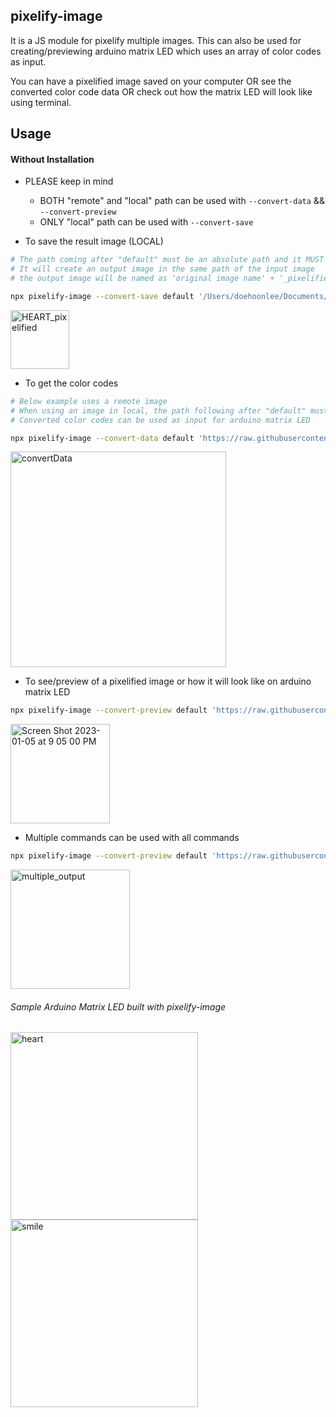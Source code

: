 ## pixelify-image

It is a JS module for pixelify multiple images. This can also be used for creating/previewing arduino matrix LED which uses an array of color codes as input.

You can have a pixelified image saved on your computer OR see the converted color code data OR check out how the matrix LED will look like using terminal.

## Usage

#### Without Installation

* PLEASE keep in mind

  * BOTH "remote" and "local" path can be used with `--convert-data` && `--convert-preview`
  * ONLY "local" path can be used with `--convert-save`

* To save the result image (LOCAL)

```bash
# The path coming after "default" must be an absolute path and it MUST be local
# It will create an output image in the same path of the input image
# the output image will be named as 'original image name' + '_pixelified.png'

npx pixelify-image --convert-save default '/Users/doehoonlee/Documents/Projects/Personal/img-pixelify/examples/HEART.png'
```

<img width="94" alt="HEART_pixelified" src="https://user-images.githubusercontent.com/20305442/210777918-ee51d9d1-076e-4cbd-b715-583c1a5e09ee.png">


* To get the color codes

```bash
# Below example uses a remote image
# When using an image in local, the path following after "default" must be an absolute path
# Converted color codes can be used as input for arduino matrix LED

npx pixelify-image --convert-data default 'https://raw.githubusercontent.com/DOEHOONLEE/img-pixelify/main/examples/HEART.png'
```

<img width="345" alt="convertData" src="https://user-images.githubusercontent.com/20305442/210776916-dbfdb27a-3a60-4ece-93b0-1b5fe8ce7c62.png">


* To see/preview of a pixelified image or how it will look like on arduino matrix LED

```bash
npx pixelify-image --convert-preview default 'https://raw.githubusercontent.com/DOEHOONLEE/img-pixelify/main/examples/HEART.png'

```

<img width="159" alt="Screen Shot 2023-01-05 at 9 05 00 PM" src="https://user-images.githubusercontent.com/20305442/210776481-adfb7b74-1953-4e93-93d2-c89ae9d8d844.png">


* Multiple commands can be used with all commands

```bash
npx pixelify-image --convert-preview default 'https://raw.githubusercontent.com/DOEHOONLEE/img-pixelify/main/examples/HEART.png' 'https://raw.githubusercontent.com/DOEHOONLEE/img-pixelify/main/examples/pinkHeart.png' 'https://raw.githubusercontent.com/DOEHOONLEE/img-pixelify/main/examples/square.png'
```

<img width="191" alt="multiple_output" src="https://user-images.githubusercontent.com/20305442/210778119-0554a677-fbd5-43f8-a3ff-da16d8b73b51.png">


###### Sample Arduino Matrix LED built with pixelify-image

<img width="300" alt="heart" src="https://user-images.githubusercontent.com/20305442/210780634-e0019aa6-de30-4dae-9fd7-0da7c956cb4d.png">

<img width="300" alt="smile" src="https://user-images.githubusercontent.com/20305442/210780655-69d09f55-e7c0-4993-aa2d-11f861b31391.png">